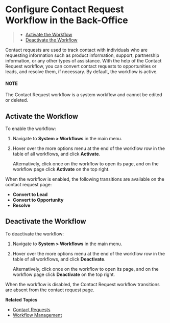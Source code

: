 <a id="admin-guide-workflows-contact-request-wf"></a>

# Configure Contact Request Workflow in the Back-Office

> * [Activate the Workflow](#activate-the-workflow)
> * [Deactivate the Workflow](#deactivate-the-workflow)

Contact requests are used to track contact with individuals who are requesting information such as product information, support, partnership information, or any other types of assistance. With the help of the Contact Request workflow, you can convert contact requests to opportunities or leads, and resolve them, if necessary. By default, the workflow is active.

#### NOTE
The Contact Request workflow is a system workflow and cannot be edited or deleted.

## Activate the Workflow

To enable the workflow:

1. Navigate to **System > Workflows** in the main menu.
2. Hover over the more options menu at the end of the workflow row in the table of all workflows, and click <i class="fa fa-check fa-lg" aria-hidden="true"></i> **Activate**.
   > <!-- .. image:: /admin_guide/img/workflows/contact_request_activate_from_grid.png
   > :alt: Activate contact request workflow from that table of all workflows -->

   Alternatively, click once on the workflow to open its page, and on the workflow page click <i class="fa fa-check fa-lg" aria-hidden="true"></i> **Activate** on the top right.
   <!-- .. image:: /admin_guide/img/workflows/contact_request_wf_page.png
   :alt: Activate contact request workflow from its page -->

When the workflow is enabled, the following transitions are available on the contact request page:

* **Convert to Lead**
* **Convert to Opportunity**
* **Resolve**

<!-- .. image:: /admin_guide/img/workflows/contact_request_page_wf_enabled.png
:alt: The transitions of the contact request workflow on the contact request page -->

## Deactivate the Workflow

To deactivate the workflow:

1. Navigate to **System > Workflows** in the main menu.
2. Hover over the more options menu at the end of the workflow row in the table of all workflows, and click <i class="fa fa-times fa-lg" aria-hidden="true"></i> **Deactivate**.

   Alternatively, click once on the workflow to open its page, and on the workflow page click <i class="fa fa-times fa-lg" aria-hidden="true"></i> **Deactivate** on the top right.

When the workflow is disabled, the Contact Request workflow transitions are absent from the contact request page.

<!-- .. image:: /admin_guide/img/workflows/contact_request_page_wf_disabled.png
:alt: Contact request page when contact request worklow is disabled -->

**Related Topics**

* [Contact Requests](../../../activities/contact-requests/index.md#user-guide-activities-requests)
* [Workflow Management](../index.md#doc-system-workflow-management)

<!-- fa-bars = fa-navicon -->
<!-- Ic Tiles is used as Set As Default in saved views, and as tiles in display layout options -->
<!-- IcPencil refers to Rename in Commerce and Inline Editing in CRM -->
<!-- Check mark in the square. -->
<!-- SortDesc is also used as drop-down arrow -->
